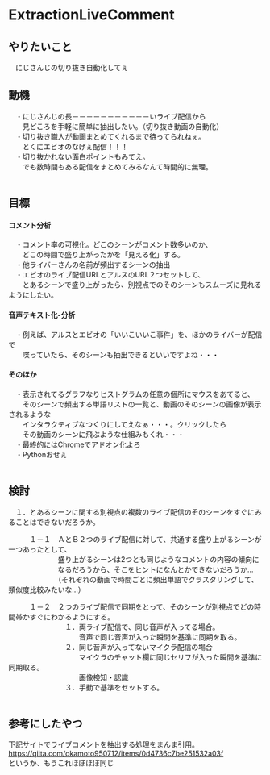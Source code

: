 # ExtractionLiveComment
## やりたいこと
　にじさんじの切り抜き自動化してぇ

## 動機
　・にじさんじの長－－－－－－－－－－－いライブ配信から<br>
　　見どころを手軽に簡単に抽出したい。（切り抜き動画の自動化）<br>
　・切り抜き職人が動画まとめてくれるまで待ってられねぇ。<br>
　　とくにエビオのなげぇ配信！！！<br>
　・切り抜かれない面白ポイントもみてえ。<br>
　　でも数時間もある配信をまとめてみるなんて時間的に無理。<br>
<br>
## 目標
#### コメント分析
　・コメント率の可視化。どこのシーンがコメント数多いのか、<br>
　　どこの時間で盛り上がったかを「見える化」する。<br>
　・他ライバーさんの名前が頻出するシーンの抽出<br>
　・エビオのライブ配信URLとアルスのURL２つセットして、<br>
　　とあるシーンで盛り上がったら、別視点でのそのシーンもスムーズに見れるようにしたい。<br>
#### 音声テキスト化-分析
　・例えば、アルスとエビオの「いいこいいこ事件」を、ほかのライバーが配信で<br>
　　喋っていたら、そのシーンも抽出できるといいですよね・・・<br>
#### そのほか
　・表示されてるグラフなりヒストグラムの任意の個所にマウスをあてると、<br>
　　そのシーンで頻出する単語リストの一覧と、動画のそのシーンの画像が表示されるような<br>
　　インタラクティブなつくりにしてえなぁ・・・。クリックしたら<br>
　　その動画のシーンに飛ぶような仕組みもくれ・・・<br>
　・最終的にはChromeでアドオン化よろ<br>
　・Pythonおせぇ<br>
  <br>
## 検討
　１．とあるシーンに関する別視点の複数のライブ配信のそのシーンをすぐにみることはできないだろうか。<br>
 
　　　１－１　ＡとＢ２つのライブ配信に対して、共通する盛り上がるシーンが一つあったとして、<br>
　　　　　　　盛り上がるシーンは2つとも同じようなコメントの内容の傾向に<br>
　　　　　　　なるだろうから、そこをヒントになんとかできないだろうか…<br>
　　　　　　　（それぞれの動画で時間ごとに頻出単語でクラスタリングして、類似度比較みたいな…）<br>
       
　　　１－２　２つのライブ配信で同期をとって、そのシーンが別視点でどの時間帯かすぐにわかるようにする。<br>
　　　　　　　　１．両ライブ配信で、同じ音声が入ってる場合。<br>
　　　　　　　　　　音声で同じ音声が入った瞬間を基準に同期を取る。<br>
　　　　　　　　２．同じ音声が入ってないマイクラ配信の場合<br>
　　　　　　　　　　マイクラのチャット欄に同じセリフが入った瞬間を基準に同期取る。<br>
　　　　　　　　　　画像検知・認識<br>
　　　　　　　　３．手動で基準をセットする。<br>
<br>
## 参考にしたやつ
下記サイトでライブコメントを抽出する処理をまんま引用。<br>
https://qiita.com/okamoto950712/items/0d4736c7be251532a03f<br>
というか、もうこれほぼほぼ同じ<br>
